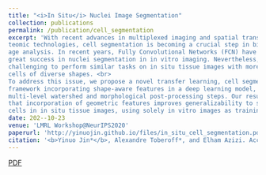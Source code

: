 ```yaml
---
title: "<i>In Situ</i> Nuclei Image Segmentation"
collection: publications
permalink: /publication/cell_segmentation
excerpt: 'With recent advances in multiplexed imaging and spatial transcriptomic and pro-
teomic technologies, cell segmentation is becoming a crucial step in biomedical im-
age analysis. In recent years, Fully Convolutional Networks (FCN) have achieved
great success in nuclei segmentation in in vitro imaging. Nevertheless, it remains
challenging to perform similar tasks on in situ tissue images with more cluttered
cells of diverse shapes. <br>
To address this issue, we propose a novel transfer learning, cell segmentation
framework incorporating shape-aware features in a deep learning model, with
multi-level watershed and morphological post-processing steps. Our results show
that incorporation of geometric features improves generalizability to segmenting
cells in in situ tissue images, using solely in vitro images as training data'
date: 202--10-23
venue: 'LMRL Workshop@NeurIPS2020'
paperurl: 'http://yinuojin.github.io/files/in_situ_cell_segmentation.pdf'
citation: '<b>Yinuo Jin*</b>, Alexandre Toberoff*, and Elham Azizi. Accepted to <i>NeurIPS 2020 Workshop on Learning Meaningful Representations of Life (LMRL)</i>'
---
```


[PDF]('http://yinuojin.github.io/files/in_situ_cell_segmentation.pdf')

